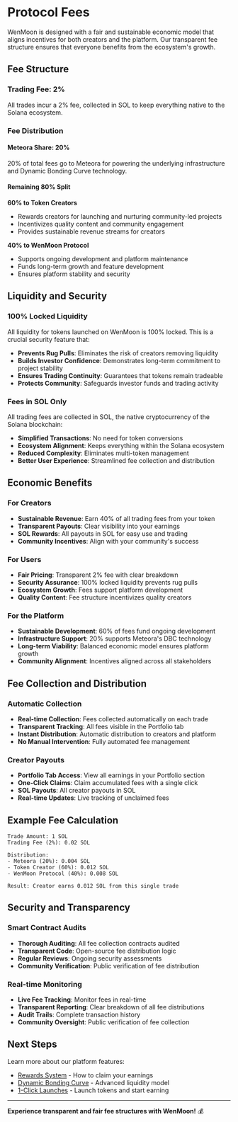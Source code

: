 # Protocol Fees

WenMoon is designed with a fair and sustainable economic model that aligns incentives for both creators and the platform. Our transparent fee structure ensures that everyone benefits from the ecosystem's growth.

## Fee Structure

### Trading Fee: 2%
All trades incur a 2% fee, collected in SOL to keep everything native to the Solana ecosystem.

### Fee Distribution

#### Meteora Share: 20%
20% of total fees go to Meteora for powering the underlying infrastructure and Dynamic Bonding Curve technology.

#### Remaining 80% Split

**60% to Token Creators**
- Rewards creators for launching and nurturing community-led projects
- Incentivizes quality content and community engagement
- Provides sustainable revenue streams for creators

**40% to WenMoon Protocol**
- Supports ongoing development and platform maintenance
- Funds long-term growth and feature development
- Ensures platform stability and security

## Liquidity and Security

### 100% Locked Liquidity
All liquidity for tokens launched on WenMoon is 100% locked. This is a crucial security feature that:

- **Prevents Rug Pulls**: Eliminates the risk of creators removing liquidity
- **Builds Investor Confidence**: Demonstrates long-term commitment to project stability
- **Ensures Trading Continuity**: Guarantees that tokens remain tradeable
- **Protects Community**: Safeguards investor funds and trading activity

### Fees in SOL Only
All trading fees are collected in SOL, the native cryptocurrency of the Solana blockchain:

- **Simplified Transactions**: No need for token conversions
- **Ecosystem Alignment**: Keeps everything within the Solana ecosystem
- **Reduced Complexity**: Eliminates multi-token management
- **Better User Experience**: Streamlined fee collection and distribution

## Economic Benefits

### For Creators
- **Sustainable Revenue**: Earn 40% of all trading fees from your token
- **Transparent Payouts**: Clear visibility into your earnings
- **SOL Rewards**: All payouts in SOL for easy use and trading
- **Community Incentives**: Align with your community's success

### For Users
- **Fair Pricing**: Transparent 2% fee with clear breakdown
- **Security Assurance**: 100% locked liquidity prevents rug pulls
- **Ecosystem Growth**: Fees support platform development
- **Quality Content**: Fee structure incentivizes quality creators

### For the Platform
- **Sustainable Development**: 60% of fees fund ongoing development
- **Infrastructure Support**: 20% supports Meteora's DBC technology
- **Long-term Viability**: Balanced economic model ensures platform growth
- **Community Alignment**: Incentives aligned across all stakeholders

## Fee Collection and Distribution

### Automatic Collection
- **Real-time Collection**: Fees collected automatically on each trade
- **Transparent Tracking**: All fees visible in the Portfolio tab
- **Instant Distribution**: Automatic distribution to creators and platform
- **No Manual Intervention**: Fully automated fee management

### Creator Payouts
- **Portfolio Tab Access**: View all earnings in your Portfolio section
- **One-Click Claims**: Claim accumulated fees with a single click
- **SOL Payouts**: All creator payouts in SOL
- **Real-time Updates**: Live tracking of unclaimed fees

## Example Fee Calculation

```
Trade Amount: 1 SOL
Trading Fee (2%): 0.02 SOL

Distribution:
- Meteora (20%): 0.004 SOL
- Token Creator (60%): 0.012 SOL  
- WenMoon Protocol (40%): 0.008 SOL

Result: Creator earns 0.012 SOL from this single trade
```

## Security and Transparency

### Smart Contract Audits
- **Thorough Auditing**: All fee collection contracts audited
- **Transparent Code**: Open-source fee distribution logic
- **Regular Reviews**: Ongoing security assessments
- **Community Verification**: Public verification of fee distribution

### Real-time Monitoring
- **Live Fee Tracking**: Monitor fees in real-time
- **Transparent Reporting**: Clear breakdown of all fee distributions
- **Audit Trails**: Complete transaction history
- **Community Oversight**: Public verification of fee collection

## Next Steps

Learn more about our platform features:

- [Rewards System](rewards-system.md) - How to claim your earnings
- [Dynamic Bonding Curve](user-guide/dynamic-bonding-curve.md) - Advanced liquidity model
- [1-Click Launches](user-guide/one-click-launches.md) - Launch tokens and start earning

---

**Experience transparent and fair fee structures with WenMoon!** 💰 